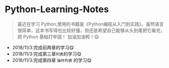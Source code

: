 # Python-Learning-Notes


> 最近在学习 Python,使用的书籍是《Python编程从入门到实践》，虽然语言很简单，这本书写得也比较好懂，但还是希望自己能够从头到尾把它看完，把 Python 基础打牢固！
加油加油鸭！:yum:

* 2018/11/3:完成前两章的学习:yum:
* 2018/11/3:完成第三章`列表`的学习:yum:
* 2018/11/3:完成第四章 `操作列表` 的学习:yum:
